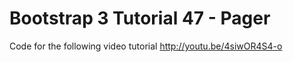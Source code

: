 Bootstrap 3 Tutorial 47 - Pager
===============================

Code for the following video tutorial http://youtu.be/4siwOR4S4-o
